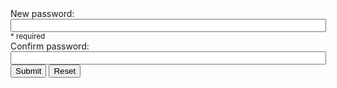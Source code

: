 <div class="row">
  <div class="col-4"></div>
  <div class="col-6">
  <form name="newPasswordForm" id="newPasswordForm" action="/access/control/resetPassword" method="POST">
      <div class="form-group">
        <label for="newPasswordReset" id="newPasswordLabel">New password:</label>
        <input type="password" id="newPasswordReset"
              name="new_password" size="60" class="form-control" required="required" />
        <small id="required_text" class="text-danger">* required</small>
      </div>
      <div class="form-group">
        <label for="confirmPasswordReset" id="confirmPasswordLabel">Confirm password:</label>
        <input type="password" id="confirmPasswordReset"
              name="confirmPassword"
              class="form-control"
              size="60" tabindex="2" required="required" />
      </div>
      <button type="submit" name="submit_new_pass" id="submit_new_pass_button" value='Submit' tabindex="3" class="btn btn-primary">Submit</button>
      <button type="reset" name="reset_new_pass" id="reset_new_pass_button" value='Reset' tabindex="4" class="btn">Reset</button>
  </form>
  </div>
  <div class="col"></div>
</div>
<script type="text/javascript">
$(document).on('pageinit', function() {
  var resetPasswordFeature = (function() {
    var $form = $('#newPasswordForm')
    var currentURI = cadc.web.util.currentURI()
    var newPasswordFieldID = 'newPasswordReset'
    var tokenValue = currentURI.getQueryValue('token')
    var $newPassword = $form.find("[id='" + newPasswordFieldID + "']")
    var $newPasswordLabel = $form.find('#newPasswordLabel')
    var $langLink = $('#gcwu-gcnb-lang').find('a')

    $form.find('input').change(function() {
      var fieldID = $(this).attr('id')
      var $fieldLabel = $form.find("label[for='" + fieldID + "']")
      clearErrors($form, $fieldLabel, fieldID + '-error')
    })

    var appendError = function(_$fieldLabel, _errorID, _message) {
      if (_$fieldLabel.children("[id='" + _errorID + "']").length === 0) {
        _$fieldLabel.append(
          '<strong id="' +
            _errorID +
            '" class="error custom"><span class="prefix"></span>' +
            _message +
            '</strong>'
        )
      }
    }

    if (tokenValue) {
      $langLink.attr(
        'href',
        $langLink.attr('href') + '?token=' + encodeURIComponent(tokenValue)
      )
    } else {
      appendError(
        $newPasswordLabel,
        newPasswordFieldID + '-error',
        $.i18n('invalid_reset_password_link')
      )
      $form.find(':submit').prop('disabled', true)
    }

    var clearErrors = function(_$form, _$fieldLabel, _errorID) {
      _$form.find('#errors-' + _$form.attr('id')).remove()
      _$fieldLabel.children("[id='" + _errorID + "']").remove()
    }

    var ready = function(_loginRedirectLocation) {
      $form.submit(function(e) {
        var $thisForm = $(this)
        clearErrors($thisForm, $newPasswordLabel, newPasswordFieldID + '-error')
        e.preventDefault()

        $thisForm.validate()

        if ($thisForm.valid()) {
          $.ajax({
            url: '/access/control/resetPassword',
            method: 'post',
            data: {
              token: decodeURIComponent(tokenValue),
              password: $newPassword.val()
            }
          })
            .done(function() {
              window.location.replace(
                _loginRedirectLocation + '#PASSWORD_RESET_SUCCESS'
              )
            })
            .fail(function(request, status, error) {
              var statusCode = request.status
              var message = $.i18n(
                statusCode === 401 || statusCode === 403
                  ? 'invalid_reset_password_link'
                  : 'unknown_error'
              )

              appendError(
                $newPasswordLabel,
                newPasswordFieldID + '-error',
                message
              )
            })
        }

        return false
      })
    }

    return {
      ready: ready
    }

})()

resetPasswordFeature.ready('<!--#echo encoding="none" var="loginURI"-->')
})

</script>
